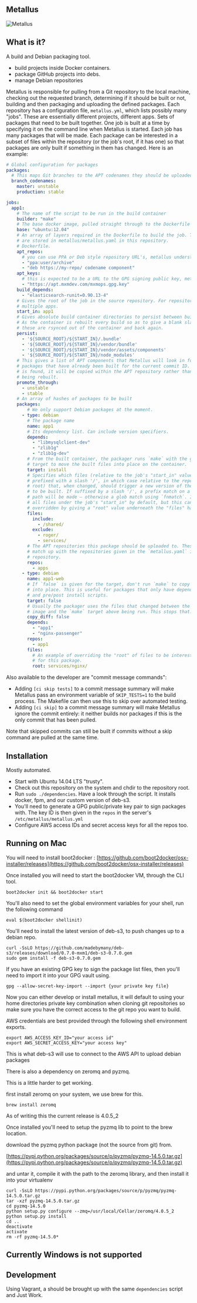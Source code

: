 ## Metallus 
![Metallus](https://s3-eu-west-1.amazonaws.com/metallus/metallus_72.jpg)


## What is it?

A build and Debian packaging tool.

* build projects inside Docker containers.
* package GitHub projects into debs.
* manage Debian repositories

Metallus is responsible for pulling from a Git repository to the local machine, checking out the requested branch, determining if it should be built or not, building and then packaging and uploading the defined packages. Each repository has a configuration file, `metallus.yml`, which lists possibly many "jobs". These are essentially different projects, different apps. Sets of packages that need to be built together. One job is built at a time by specifying it on the command line when Metallus is started. Each job has many packages that will be made. Each package can be interested in a subset of files within the repository (or the job's root, if it has one) so that packages are only built if something in them has changed. Here is an example:


```yaml
# Global configuration for packages
packages:
  # This maps Git branches to the APT codenames they should be uploaded to
  branch_codenames:
    master: unstable
    production: stable

jobs:
  app1:
    # The name of the script to be run in the build container
    builder: "make"
    # The base docker image, pulled straight through to the Dockerfile
    base: "ubuntu:12.04"
    # An array of layers required in the Dockerfile to build the job. These
    # are stored in metallus/metallus.yaml in this repository.
    # Dockerfile.
    apt_repos:
      # you can use PPA or Deb style repository URL's, metallus understands how to configure both.
      - "ppa:user/archive"
      - "deb https://my-repo/ codename component"
    apt_keys:
      # this is expected to be a URL to the GPG signing public key, metallus with install the key if it's a reachable URL. 
      - "https://apt.mxmdev.com/mxmops.gpg.key"
    build_depends:
      - "elasticsearch-runit=0.90.13-4"
    # Gives the root of the job in the source repository. For repositories with
    # multiple apps.
    start_in: app1
    # Gives absolute build container directories to persist between builds.
    # As the container is rebuilt every build so as to give a blank slate,
    # these are rsynced out of the container and back again.
    persist:
      - '${SOURCE_ROOT}/${START_IN}/.bundle'
      - '${SOURCE_ROOT}/${START_IN}/vendor/bundle'
      - '${SOURCE_ROOT}/${START_IN}/vendor/assets/components'
      - '${SOURCE_ROOT}/${START_IN}/node_modules'
    # This gives a list of APT components that Metallus will look in for
    # packages that have already been built for the current commit ID. If one
    # is found, it will be copied within the APT repository rather than
    # being rebuilt.
    promote_through:
      - unstable
      - stable
    # An array of hashes of packages to be built
    packages:
        # We only support Debian packages at the moment.
      - type: debian
        # The package name
        name: app1
        # Its dependency list. Can include version specifiers.
        depends:
          - "libmysqlclient-dev"
          - "zlib1g"
          - "zlib1g-dev"
        # From the built container, the packager runs `make` with the given
        # target to move the built files into place on the container.
        target: install
        # Specifies which files (relative to the job's "start_in" value, unless
        # prefixed with a slash '/', in which case relative to the repository
        # root) that, when changed, should trigger a new version of the package
        # to be built. If suffixed by a slash '/', a prefix match on a given
        # path will be made – otherwise a glob match using `fnmatch`. Includes
        # all files under the job's "start_in" by default, but this can be
        # overridden by giving a "root" value underneath the "files" hash.
        files:
          include:
            - /shared/
          exclude:
            - roger/
            - services/
        # The APT repositories this package should be uploaded to. These names
        # match up with the repositories given in the `metallus.yaml` in this
        # repository.
        repos:
          - apps
      - type: debian
        name: app1-web
        # If `false` is given for the target, don't run `make` to copy files
        # into place. This is useful for packages that only have dependencies
        # and pre/post install scripts.
        target: false
        # Usually the packager uses the files that changed between the build
        # image and the `make` target above being run. This stops that.
        copy_diff: false
        depends: 
          - "app1"
          - "nginx-passenger"
        repos:
          - app1
        files:
          # An example of overriding the "root" of files to be interested in
          # for this package.
          root: services/nginx/
```

Also available to the developer are "commit message commands":

* Adding `[ci skip tests]` to a commit message summary will make Metallus pass an environment variable of `SKIP_TESTS=1` to the build process. The Makefile can then use this to skip over automated testing.
* Adding `[ci skip]` to a commit message summary will make Metallus ignore the commit entirely: it neither builds nor packages if this is the only commit that has been pulled.

Note that skipped commits can still be built if commits without a skip command are pulled at the same time.

## Installation

Mostly automated.

* Start with Ubuntu 14.04 LTS "trusty".
* Check out this repository on the system and chdir to the repository root.
* Run `sudo ./dependencies`. Have a look through the script. It installs docker, fpm, and our custom version of deb-s3.
* You'll need to generate a GPG public/private key pair to sign packages with. The key ID is then given in the `repos` in the server's `/etc/metallus/metallus.yml`
* Configure AWS access IDs and secret access keys for all the repos too.

## Running on Mac

You will need to install boot2docker : [https://github.com/boot2docker/osx-installer/releases](https://github.com/boot2docker/osx-installer/releases)

Once installed you will need to start the boot2docker VM, through the CLI tool.

    boot2docker init && boot2docker start

You'll also need to set the global environment variables for your shell, run the following command

    eval $(boot2docker shellinit)

You'll need to install the latest version of deb-s3, to push changes up to a debian repo.

    curl -SsLO https://github.com/madebymany/deb-s3/releases/download/0.7.0-mxm1/deb-s3-0.7.0.gem
	sudo gem install -f deb-s3-0.7.0.gem

If you have an existing GPG key to sign the package list files, then you'll need to import it into your GPG vault using.
	
	gpg --allow-secret-key-import --import {your private key file}

Now you can either develop or install metallus, it will default to using your home directories private key combination when cloning git repositories so make sure you have the correct access to the git repo you want to build.

AWS credentials are best provided through the following shell environment exports.

	export AWS_ACCESS_KEY_ID="your access id"
	export AWS_SECRET_ACCESS_KEY="your access key"
	
This is what deb-s3 will use to connect to the AWS API to upload debian packages

There is also a dependency on zeromq and pyzmq.

This is a little harder to get working.

first install zeromq on your system, we use brew for this.

    brew install zeromq

As of writing this the current release is 4.0.5_2

Once installed you'll need to setup the pyzmq lib to point to the brew location.

download the pyzmq python package (not the source from git) from.

[https://pypi.python.org/packages/source/p/pyzmq/pyzmq-14.5.0.tar.gz](https://pypi.python.org/packages/source/p/pyzmq/pyzmq-14.5.0.tar.gz)

and untar it, compile it with the path to the zeromq library, and then install it into your virtualenv
	 
	curl -SsLO https://pypi.python.org/packages/source/p/pyzmq/pyzmq-14.5.0.tar.gz
    tar -xzf pyzmq-14.5.0.tar.gz
    cd pyzmq-14.5.0
    python setup.py configure --zmq=/usr/local/Cellar/zeromq/4.0.5_2
    python setup.py install
    cd ..
    deactivate
    activate
    rm -rf pyzmq-14.5.0*

## Currently Windows is not supported

## Development

Using Vagrant, a should be brought up with the same `dependencies` script and Just Work. 

[logo]: https://raw.githubusercontent.com/madebymany/metallus/master/site/images/metallus.jpg?token=AAJQq-6lKGsT-nrD0Gh_PMjjPHU5agdxks5UWhlqwA%3D%3D
